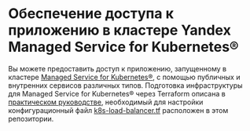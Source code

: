 # Обеспечение доступа к приложению в кластере Yandex Managed Service for Kubernetes®

Вы можете предоставить доступ к приложению, запущенному в кластере [Managed Service for Kubernetes®](https://yandex.cloud/ru/docs/managed-kubernetes), с помощью публичных и внутренних сервисов различных типов. Подготовка инфраструктуры для Managed Service for Kubernetes® через Terraform описана в [практическом руководстве](https://cloud.yandex.ru/ru/docs/managed-kubernetes/operations/create-load-balancer), необходимый для настройки конфигурационный файл [k8s-load-balancer.tf](k8s-load-balancer.tf) расположен в этом репозитории.

